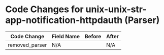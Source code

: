 # Code Changes for unix-unix-str-app-notification-httpdauth (Parser)

| Code Change | Field Name | Before | After |
|-------------|------------|--------|-------|
| removed_parser | N/A |  | N/A |